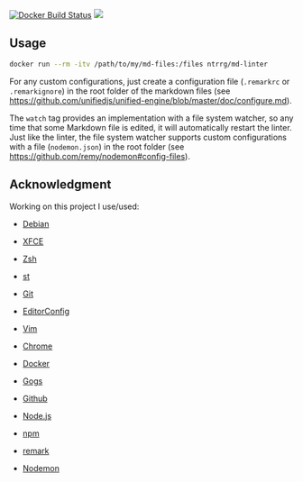 [![Docker Build Status](https://img.shields.io/docker/build/ntrrg/md-linter.svg)](https://hub.docker.com/r/ntrrg/md-linter/)
[![](https://images.microbadger.com/badges/image/ntrrg/md-linter.svg)](https://microbadger.com/images/ntrrg/md-linter "Get your own image badge on microbadger.com")

## Usage

```sh
docker run --rm -itv /path/to/my/md-files:/files ntrrg/md-linter
```

For any custom configurations, just create a configuration file (`.remarkrc` or
`.remarkignore`) in the root folder of the markdown files (see <https://github.com/unifiedjs/unified-engine/blob/master/doc/configure.md>).

The `watch` tag provides an implementation with a file system watcher, so any
time that some Markdown file is edited, it will automatically restart the
linter. Just like the linter, the file system watcher supports custom
configurations with a file (`nodemon.json`) in the root folder (see <https://github.com/remy/nodemon#config-files>).

## Acknowledgment

Working on this project I use/used:

* [Debian](https://www.debian.org/)

* [XFCE](https://xfce.org/)

* [Zsh](http://www.zsh.org/)

* [st](https://st.suckless.org/)

* [Git](https://git-scm.com/)

* [EditorConfig](http://editorconfig.org/)

* [Vim](https://www.vim.org/)

* [Chrome](https://www.google.com/chrome/browser/desktop/index.html)

* [Docker](https://docker.com)

* [Gogs](https://gogs.io/)

* [Github](https://github.com)

* [Node.js](https://nodejs.org/en/)

* [npm](https://www.npmjs.com/)

* [remark](https://remark.js.org/)

* [Nodemon](https://nodemon.io/)

